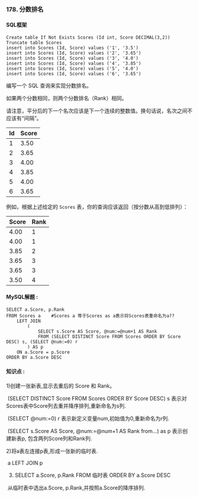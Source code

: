 ### 178.  分数排名

#### SQL框架

```mysql
Create table If Not Exists Scores (Id int, Score DECIMAL(3,2))
Truncate table Scores
insert into Scores (Id, Score) values ('1', '3.5')
insert into Scores (Id, Score) values ('2', '3.65')
insert into Scores (Id, Score) values ('3', '4.0')
insert into Scores (Id, Score) values ('4', '3.85')
insert into Scores (Id, Score) values ('5', '4.0')
insert into Scores (Id, Score) values ('6', '3.65')
```

编写一个 SQL 查询来实现分数排名。

如果两个分数相同，则两个分数排名（Rank）相同。

请注意，平分后的下一个名次应该是下一个连续的整数值。换句话说，名次之间不应该有“间隔”。

| Id   | Score |
| ---- | ----- |
| 1    | 3.50  |
| 2    | 3.65  |
| 3    | 4.00  |
| 4    | 3.85  |
| 5    | 4.00  |
| 6    | 3.65  |

例如，根据上述给定的 `Scores` 表，你的查询应该返回（按分数从高到低排列）：

| Score | Rank |
| ----- | ---- |
| 4.00  | 1    |
| 4.00  | 1    |
| 3.85  | 2    |
| 3.65  | 3    |
| 3.65  | 3    |
| 3.50  | 4    |



#### MySQL解题  :

```mysql
SELECT a.Score, p.Rank
FROM Scores a    #Scores a 等于Scores as a表示将Scores表重命名为a??
    LEFT JOIN
        (
            SELECT s.Score AS Score, @num:=@num+1 AS Rank
            FROM (SELECT DISTINCT Score FROM Scores ORDER BY Score DESC) s, (SELECT @num:=0) r
        ) AS p
    ON a.Score = p.Score
ORDER BY a.Score DESC

```

#### 知识点 :

1)创建一张新表,显示去重后的 Score 和 Rank。

​	(SELECT DISTINCT Score FROM Scores ORDER BY Score DESC) s 表示对Scores表中Score列去重并降序排列,重新命名为s列.

​	(SELECT @num:=0) r 表示新定义变量num,初始值为0,重新命名为r列.

​	(SELECT s.Score AS Score, @num:=@num+1 AS Rank from...) as p 表示创建新表p, 包含两列Score列和Rank列.



2)将a表左连接p表,形成一张新的临时表.

​	a LEFT JOIN p



3) SELECT a.Score, p.Rank FROM 临时表 ORDER BY a.Score DESC 

​	从临时表中选出a.Score, p.Rank,并按照a.Score的降序排列.

